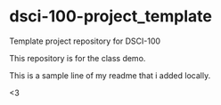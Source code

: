 # dsci-100-project_template
Template project repository for DSCI-100

This repository is for the class demo. 

This is a sample line of my readme that i added locally.

<3
